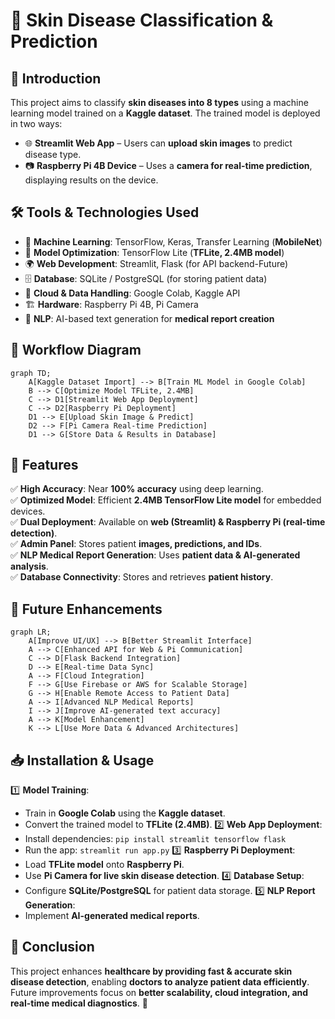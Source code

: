 # 🌟 Skin Disease Classification & Prediction

## 🏥 Introduction
This project aims to classify **skin diseases into 8 types** using a machine learning model trained on a **Kaggle dataset**. The trained model is deployed in two ways:
- 🌐 **Streamlit Web App** – Users can **upload skin images** to predict disease type.
- 📷 **Raspberry Pi 4B Device** – Uses a **camera for real-time prediction**, displaying results on the device.

## 🛠️ Tools & Technologies Used
- 🤖 **Machine Learning**: TensorFlow, Keras, Transfer Learning (**MobileNet**)
- 🔧 **Model Optimization**: TensorFlow Lite (**TFLite, 2.4MB model**)
- 🌍 **Web Development**: Streamlit, Flask (for API backend-Future)
- 🗄️ **Database**: SQLite / PostgreSQL (for storing patient data)
- 📡 **Cloud & Data Handling**: Google Colab, Kaggle API
- 🏗 **Hardware**: Raspberry Pi 4B, Pi Camera
- 📝 **NLP**: AI-based text generation for **medical report creation**

## 📌 Workflow Diagram
```mermaid
graph TD;
    A[Kaggle Dataset Import] --> B[Train ML Model in Google Colab]
    B --> C[Optimize Model TFLite, 2.4MB]
    C --> D1[Streamlit Web App Deployment]
    C --> D2[Raspberry Pi Deployment]
    D1 --> E[Upload Skin Image & Predict]
    D2 --> F[Pi Camera Real-time Prediction]
    D1 --> G[Store Data & Results in Database]
```

## 🚀 Features
✅ **High Accuracy**: Near **100% accuracy** using deep learning.  
✅ **Optimized Model**: Efficient **2.4MB TensorFlow Lite model** for embedded devices.  
✅ **Dual Deployment**: Available on **web (Streamlit) & Raspberry Pi (real-time detection)**.  
✅ **Admin Panel**: Stores patient **images, predictions, and IDs**.  
✅ **NLP Medical Report Generation**: Uses **patient data & AI-generated analysis**.  
✅ **Database Connectivity**: Stores and retrieves **patient history**.  

## 🔮 Future Enhancements
```mermaid
graph LR;
    A[Improve UI/UX] --> B[Better Streamlit Interface]
    A --> C[Enhanced API for Web & Pi Communication]
    C --> D[Flask Backend Integration]
    D --> E[Real-time Data Sync]
    A --> F[Cloud Integration]
    F --> G[Use Firebase or AWS for Scalable Storage]
    G --> H[Enable Remote Access to Patient Data]
    A --> I[Advanced NLP Medical Reports]
    I --> J[Improve AI-generated text accuracy]
    A --> K[Model Enhancement]
    K --> L[Use More Data & Advanced Architectures]
```

## 📥 Installation & Usage
1️⃣ **Model Training**: 
   - Train in **Google Colab** using the **Kaggle dataset**.
   - Convert the trained model to **TFLite (2.4MB)**.
2️⃣ **Web App Deployment**:
   - Install dependencies: `pip install streamlit tensorflow flask`
   - Run the app: `streamlit run app.py`
3️⃣ **Raspberry Pi Deployment**:
   - Load **TFLite model** onto **Raspberry Pi**.
   - Use **Pi Camera for live skin disease detection**.
4️⃣ **Database Setup**:
   - Configure **SQLite/PostgreSQL** for patient data storage.
5️⃣ **NLP Report Generation**:
   - Implement **AI-generated medical reports**.

## 🎯 Conclusion
This project enhances **healthcare by providing fast & accurate skin disease detection**, enabling **doctors to analyze patient data efficiently**. Future improvements focus on **better scalability, cloud integration, and real-time medical diagnostics**. 🚀

